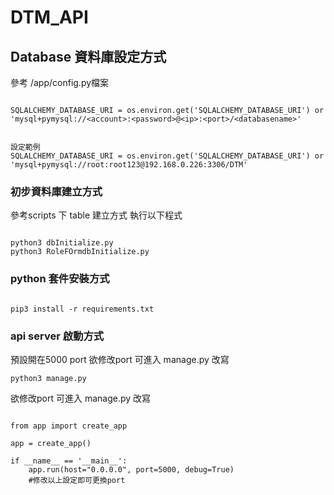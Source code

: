 # DTM_API


## Database 資料庫設定方式
參考 /app/config.py檔案

```

SQLALCHEMY_DATABASE_URI = os.environ.get('SQLALCHEMY_DATABASE_URI') or 'mysql+pymysql://<account>:<password>@<ip>:<port>/<databasename>'


設定範例
SQLALCHEMY_DATABASE_URI = os.environ.get('SQLALCHEMY_DATABASE_URI') or 'mysql+pymysql://root:root123@192.168.0.226:3306/DTM'

```

### 初步資料庫建立方式

參考scripts 下 table 建立方式 執行以下程式

```

python3 dbInitialize.py
python3 RoleFOrmdbInitialize.py

```

### python 套件安裝方式
```

pip3 install -r requirements.txt

```

### api server 啟動方式
預設開在5000 port 欲修改port 可進入 manage.py 改寫
```
python3 manage.py
```


欲修改port 可進入 manage.py 改寫
```

from app import create_app

app = create_app()

if __name__ == '__main__':
    app.run(host="0.0.0.0", port=5000, debug=True)
    #修改以上設定即可更換port
```